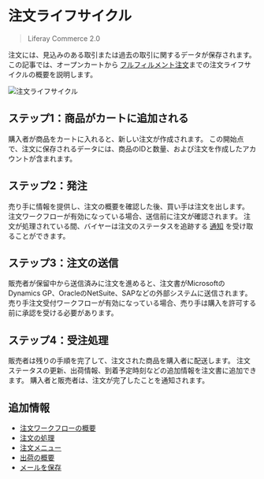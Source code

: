 # 注文ライフサイクル

> Liferay Commerce 2.0

注文には、見込みのある取引または過去の取引に関するデータが保存されます。 この記事では、オープンカートから [フルフィルメント注文](../shipments/introduction-to-shipments.md)までの注文ライフサイクルの概要を説明します。

![注文ライフサイクル](./order-life-cycle/images/01.png)

## ステップ1：商品がカートに追加される

購入者が商品をカートに入れると、新しい注文が作成されます。 この開始点で、注文に保存されるデータには、商品のIDと数量、および注文を作成したアカウントが含まれます。

## ステップ2：発注

売り手に情報を提供し、注文の概要を確認した後、買い手は注文を出します。 注文ワークフローが有効になっている場合、送信前に注文が確認されます。 注文が処理されている間、バイヤーは注文のステータスを追跡する [通知](../../store-administration/sending-emails/store-emails.md) を受け取ることができます。

## ステップ3：注文の送信

販売者が保留中から送信済みに注文を進めると、注文書がMicrosoftのDynamics GP、OracleのNetSuite、SAPなどの外部システムに送信されます。 売り手注文受付ワークフローが有効になっている場合、売り手は購入を許可する前に承認を受ける必要があります。

## ステップ4：受注処理

販売者は残りの手順を完了して、注文された商品を購入者に配送します。 注文ステータスの更新、出荷情報、到着予定時刻などの追加情報を注文書に追加できます。 購入者と販売者は、注文が完了したことを通知されます。

## 追加情報

  - [注文ワークフローの概要](../order-workflows/introduction-to-order-workflows.md)
  - [注文の処理](./processing-an-order.md)
  - [注文メニュー](./orders-menu-reference-guide.md)
  - [出荷の概要](../shipments/introduction-to-shipments.md)
  - [メールを保存](../../store-administration/sending-emails/store-emails.md)
